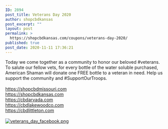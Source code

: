 ```yaml
---
ID: 2894
post_title: Veterans Day 2020
author: shopcbdkansas
post_excerpt: ""
layout: post
permalink: >
  https://shopcbdkansas.com/coupons/veterans-day-2020/
published: true
post_date: 2020-11-11 17:36:21
---
```

<html><head></head><body>
Today we come together as a community to honor our beloved #veterans. To salute our fellow vets, for every bottle of the water soluble purchased, American Shaman will donate one FREE bottle to a veteran in need. Help us support the community and #SupportOurTroops. <br /><br /><a href="https://shopcbdmissouri.com">https://shopcbdmissouri.com</a><span> </span> <br /><a href="https://shopcbdkansas.com">https://shopcbdkansas.com</a><span> </span> <br /><a href="https://cbdarvada.com">https://cbdarvada.com</a><span> </span> <br /><a href="https://cbdlakewoodco.com">https://cbdlakewoodco.com</a><span> </span> <br /><a href="https://cbdlittleton.com">https://cbdlittleton.com</a><span> </span>
</body>
</html><br/><br/><a href="https://snd-videos.s3.amazonaws.com/288012/1605141241517.png"  title="veterans_day_facebook.png" ><img src="https://snd-videos.s3.amazonaws.com/288012/1605141241517.png" alt="veterans_day_facebook.png" title="veterans_day_facebook.png" /></a>
